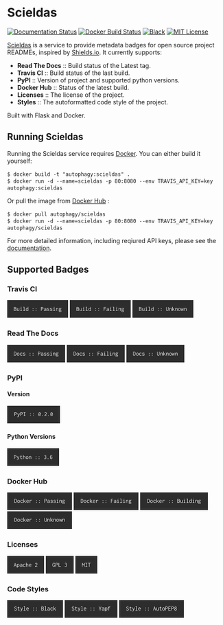 # Scieldas

[![Documentation Status](https://scieldas.autophagy.io/rtd/scieldas.png)](https://scieldas.readthedocs.io/en/latest)
[![Docker Build Status](https://scieldas.autophagy.io/dockerhub/build/autophagy/scieldas.png)](https://hub.docker.com/r/autophagy/scieldas/)
[![Black](https://scieldas.autophagy.io/styles/black.png)](https://black.readthedocs.io/en/stable/)
[![MIT License](https://scieldas.autophagy.io/licenses/MIT.png)](LICENSE)

[Scieldas](https://scieldas.autophagy.io) is a service to provide metadata badges for open source project
READMEs, inspired by [Shields.io](https://shields.io). It currently supports:

  - **Read The Docs** :: Build status of the Latest tag.
  - **Travis CI** :: Build status of the last build.
  - **PyPI** :: Version of project and supported python versions.
  - **Docker Hub** :: Status of the latest build.
  - **Licenses** :: The license of the project.
  - **Styles** :: The autoformatted code style of the project.

Built with Flask and Docker.

## Running Scieldas

Running the Scieldas service requires [Docker](https://www.docker.com). You can either build
it yourself:

    $ docker build -t "autophagy:scieldas" .
    $ docker run -d --name=scieldas -p 80:8080 --env TRAVIS_API_KEY=key autophagy:scieldas

Or pull the image from [Docker Hub](https://hub.docker.com/r/autophagy/scieldas/) :

    $ docker pull autophagy/scieldas
    $ docker run -d --name=scieldas -p 80:8080 --env TRAVIS_API_KEY=key autophagy/scieldas

For more detailed information, including reqiured API keys, please see
the [documentation](https://scieldas.readthedocs.io/en/latest/).

## Supported Badges

### Travis CI

![Travis Build Passing](seonu/_static/travis/Build-Passing.png)
![Travis Build Failing](seonu/_static/travis/Build-Failing.png)
![Travis Build Unknown](seonu/_static/travis/Build-Unknown.png)

### Read The Docs

![Read The Docs Build Passing](seonu/_static/rtd/Docs-Passing.png)
![Read The Docs Build Failing](seonu/_static/rtd/Docs-Failing.png)
![Read The Docs Build Unknown](seonu/_static/rtd/Docs-Unknown.png)
### PyPI

#### Version

![PyPI Version](seonu/_static/pypi/Pypi-Version.png)

#### Python Versions

![Python Versions](seonu/_static/pypi/Python-Versions.png)

### Docker Hub

![Docker Build Passing](seonu/_static/dockerhub/Build-Passing.png)
![Docker Build Failing](seonu/_static/dockerhub/Build-Failing.png)
![Docker Build Building](seonu/_static/dockerhub/Build-Building.png)
![Docker Build Unknown](seonu/_static/dockerhub/Build-Unknown.png)

### Licenses

![Apache 2.0 license](seonu/_static/licenses/Apache.png)
![GPL license](seonu/_static/licenses/GPL.png)
![MIT license](seonu/_static/licenses/MIT.png)

### Code Styles

![Black](seonu/_static/styles/black.png)
![Yapf](seonu/_static/styles/yapf.png)
![AutoPEP8](seonu/_static/styles/autopep8.png)
